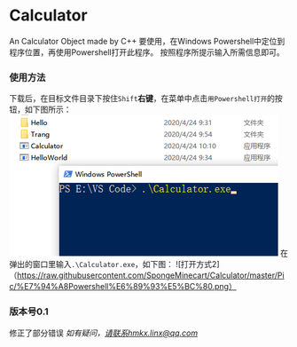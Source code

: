 # Calculator
An Calculator Object made by C++
要使用，在Windows Powershell中定位到程序位置，再使用Powershell打开此程序。
按照程序所提示输入所需信息即可。

### 使用方法
下载后，在目标文件目录下按住`Shift`**右键**，在菜单中点击`用Powershell打开`的按钮，如下图所示：
![打开方式](https://raw.githubusercontent.com/SpongeMinecart/Calculator/master/Pic/Powershell.png)
在弹出的窗口里输入`.\Calculator.exe`，如下图：
![打开方式2]（https://raw.githubusercontent.com/SpongeMinecart/Calculator/master/Pic/%E7%94%A8Powershell%E6%89%93%E5%BC%80.png）

### 版本号0.1
修正了部分错误
*如有疑问，请联系hmkx.linx@qq.com*
